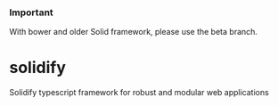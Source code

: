 
### Important
With bower and older Solid framework, please use the beta branch.

# solidify
Solidify typescript framework for robust and modular web applications
